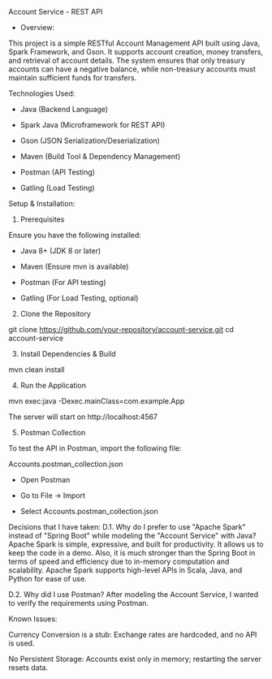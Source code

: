 Account Service - REST API

* Overview:

This project is a simple RESTful Account Management API built using Java, Spark Framework, and Gson. It supports account creation, money transfers, and retrieval of account details. The system ensures that only treasury accounts can have a negative balance, while non-treasury accounts must maintain sufficient funds for transfers.


Technologies Used:

- Java (Backend Language)

- Spark Java (Microframework for REST API)

- Gson (JSON Serialization/Deserialization)

- Maven (Build Tool & Dependency Management)

- Postman (API Testing)

- Gatling (Load Testing)


Setup & Installation:

1. Prerequisites

Ensure you have the following installed:

- Java 8+ (JDK 8 or later)

- Maven (Ensure mvn is available)

- Postman (For API testing)

- Gatling (For Load Testing, optional)

2. Clone the Repository

git clone https://github.com/your-repository/account-service.git
cd account-service

3. Install Dependencies & Build

mvn clean install

4. Run the Application

mvn exec:java -Dexec.mainClass=com.example.App

The server will start on http://localhost:4567

5. Postman Collection

To test the API in Postman, import the following file:

Accounts.postman_collection.json

- Open Postman

- Go to File → Import

- Select Accounts.postman_collection.json


Decisions that I have taken:
D.1. Why do I prefer to use "Apache Spark" instead of "Spring Boot" while modeling the "Account Service" with Java? 
Apache Spark is simple, expressive, and built for productivity. It allows us to keep the code in a demo. Also, it is much stronger than the Spring Boot in terms of speed and efficiency due to in-memory computation and scalability. Apache Spark supports high-level APIs in Scala, Java, and Python for ease of use.

D.2. Why did I use Postman?
After modeling the Account Service, I wanted to verify the requirements using Postman.


Known Issues:

Currency Conversion is a stub: Exchange rates are hardcoded, and no API is used.

No Persistent Storage: Accounts exist only in memory; restarting the server resets data.
